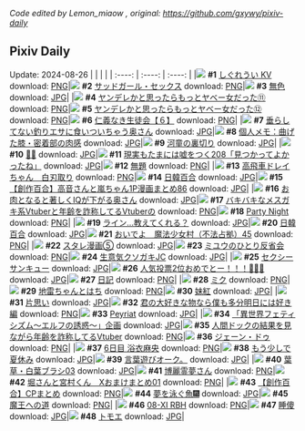 *Code edited by Lemon_miaow , original: https://github.com/gxywy/pixiv-daily*
## Pixiv Daily 
Update: 2024-08-26
|      |      |      |
| :----: | :----: | :----: |
|![](https://pximg.lemonmiaow.xyz/c/240x480/img-master/img/2024/08/24/00/00/16/121769821_p0_master1200.jpg) **#1** [しぐれうい KV](https://www.pixiv.net/artworks/121769821) download: [PNG](https://pximg.lemonmiaow.xyz/img-original/img/2024/08/24/00/00/16/121769821_p0.png)|![](https://pximg.lemonmiaow.xyz/c/240x480/img-master/img/2024/08/24/00/00/36/121769919_p0_master1200.jpg) **#2** [サッドガール・セックス](https://www.pixiv.net/artworks/121769919) download: [PNG](https://pximg.lemonmiaow.xyz/img-original/img/2024/08/24/00/00/36/121769919_p0.png)|![](https://pximg.lemonmiaow.xyz/c/240x480/img-master/img/2024/08/25/00/00/08/121801884_p0_master1200.jpg) **#3** [無色](https://www.pixiv.net/artworks/121801884) download: [JPG](https://pximg.lemonmiaow.xyz/img-original/img/2024/08/25/00/00/08/121801884_p0.jpg)|
|![](https://pximg.lemonmiaow.xyz/c/240x480/img-master/img/2024/08/24/00/01/11/121770008_p0_master1200.jpg) **#4** [ヤンデレかと思ったらもっとヤベー女だった⑪](https://www.pixiv.net/artworks/121770008) download: [PNG](https://pximg.lemonmiaow.xyz/img-original/img/2024/08/24/00/01/11/121770008_p0.png)|![](https://pximg.lemonmiaow.xyz/c/240x480/img-master/img/2024/08/25/00/01/46/121802152_p0_master1200.jpg) **#5** [ヤンデレかと思ったらもっとヤベー女だった⑫](https://www.pixiv.net/artworks/121802152) download: [PNG](https://pximg.lemonmiaow.xyz/img-original/img/2024/08/25/00/01/46/121802152_p0.png)|![](https://pximg.lemonmiaow.xyz/c/240x480/img-master/img/2024/08/24/10/59/15/121781260_p0_master1200.jpg) **#6** [仁義なき生徒会【６】](https://www.pixiv.net/artworks/121781260) download: [PNG](https://pximg.lemonmiaow.xyz/img-original/img/2024/08/24/10/59/15/121781260_p0.png)|
|![](https://pximg.lemonmiaow.xyz/c/240x480/img-master/img/2024/08/24/00/04/38/121770268_p0_master1200.jpg) **#7** [垂らしてない釣りエサに食いついちゃう奥さん](https://www.pixiv.net/artworks/121770268) download: [JPG](https://pximg.lemonmiaow.xyz/img-original/img/2024/08/24/00/04/38/121770268_p0.jpg)|![](https://pximg.lemonmiaow.xyz/c/240x480/img-master/img/2024/08/24/05/30/03/121776666_p0_master1200.jpg) **#8** [個人メモ：曲げた膝・密着部の肉感](https://www.pixiv.net/artworks/121776666) download: [JPG](https://pximg.lemonmiaow.xyz/img-original/img/2024/08/24/05/30/03/121776666_p0.jpg)|![](https://pximg.lemonmiaow.xyz/c/240x480/img-master/img/2024/08/25/14/55/55/121818488_p0_master1200.jpg) **#9** [河童の裏切り](https://www.pixiv.net/artworks/121818488) download: [JPG](https://pximg.lemonmiaow.xyz/img-original/img/2024/08/25/14/55/55/121818488_p0.jpg)|
|![](https://pximg.lemonmiaow.xyz/c/240x480/img-master/img/2024/08/25/00/00/14/121801913_p0_master1200.jpg) **#10** [🐻🍧](https://www.pixiv.net/artworks/121801913) download: [JPG](https://pximg.lemonmiaow.xyz/img-original/img/2024/08/25/00/00/14/121801913_p0.jpg)|![](https://pximg.lemonmiaow.xyz/c/240x480/img-master/img/2024/08/25/18/00/09/121823134_p0_master1200.jpg) **#11** [現実もたまには嘘をつく208「見つかってよかったね」](https://www.pixiv.net/artworks/121823134) download: [JPG](https://pximg.lemonmiaow.xyz/img-original/img/2024/08/25/18/00/09/121823134_p0.jpg)|![](https://pximg.lemonmiaow.xyz/c/240x480/img-master/img/2024/08/24/22/32/12/121798883_p0_master1200.jpg) **#12** [無題](https://www.pixiv.net/artworks/121798883) download: [PNG](https://pximg.lemonmiaow.xyz/img-original/img/2024/08/24/22/32/12/121798883_p0.png)|
|![](https://pximg.lemonmiaow.xyz/c/240x480/img-master/img/2024/08/24/14/30/05/121785555_p0_master1200.jpg) **#13** [高飛車ドレイちゃん　白刃取り](https://www.pixiv.net/artworks/121785555) download: [PNG](https://pximg.lemonmiaow.xyz/img-original/img/2024/08/24/14/30/05/121785555_p0.png)|![](https://pximg.lemonmiaow.xyz/c/240x480/img-master/img/2024/08/25/21/54/39/121831210_p0_master1200.jpg) **#14** [日韓百合](https://www.pixiv.net/artworks/121831210) download: [JPG](https://pximg.lemonmiaow.xyz/img-original/img/2024/08/25/21/54/39/121831210_p0.jpg)|![](https://pximg.lemonmiaow.xyz/c/240x480/img-master/img/2024/08/24/00/02/22/121770126_p0_master1200.jpg) **#15** [【創作百合】高音さんと嵐ちゃん1P漫画まとめ86](https://www.pixiv.net/artworks/121770126) download: [JPG](https://pximg.lemonmiaow.xyz/img-original/img/2024/08/24/00/02/22/121770126_p0.jpg)|
|![](https://pximg.lemonmiaow.xyz/c/240x480/img-master/img/2024/08/25/00/06/55/121802514_p0_master1200.jpg) **#16** [お肉となると著しくIQが下がる奥さん](https://www.pixiv.net/artworks/121802514) download: [JPG](https://pximg.lemonmiaow.xyz/img-original/img/2024/08/25/00/06/55/121802514_p0.jpg)|![](https://pximg.lemonmiaow.xyz/c/240x480/img-master/img/2024/08/24/21/11/13/121796180_p0_master1200.jpg) **#17** [バキバキなメスガキ系Vtuberと年齢を詐称してるVtuberの](https://www.pixiv.net/artworks/121796180) download: [PNG](https://pximg.lemonmiaow.xyz/img-original/img/2024/08/24/21/11/13/121796180_p0.png)|![](https://pximg.lemonmiaow.xyz/c/240x480/img-master/img/2024/08/25/01/09/07/121804481_p0_master1200.jpg) **#18** [Party Night](https://www.pixiv.net/artworks/121804481) download: [PNG](https://pximg.lemonmiaow.xyz/img-original/img/2024/08/25/01/09/07/121804481_p0.png)|
|![](https://pximg.lemonmiaow.xyz/c/240x480/img-master/img/2024/08/24/00/00/27/121769875_p0_master1200.jpg) **#19** [ライン...教えてくれる？](https://www.pixiv.net/artworks/121769875) download: [JPG](https://pximg.lemonmiaow.xyz/img-original/img/2024/08/24/00/00/27/121769875_p0.jpg)|![](https://pximg.lemonmiaow.xyz/c/240x480/img-master/img/2024/08/25/16/24/59/121820613_p0_master1200.jpg) **#20** [日韓百合](https://www.pixiv.net/artworks/121820613) download: [JPG](https://pximg.lemonmiaow.xyz/img-original/img/2024/08/25/16/24/59/121820613_p0.jpg)|![](https://pximg.lemonmiaow.xyz/c/240x480/img-master/img/2024/08/24/10/00/16/121780254_p0_master1200.jpg) **#21** [おいでよ　魔法少女村（不法占拠）45](https://www.pixiv.net/artworks/121780254) download: [PNG](https://pximg.lemonmiaow.xyz/img-original/img/2024/08/24/10/00/16/121780254_p0.png)|
|![](https://pximg.lemonmiaow.xyz/c/240x480/img-master/img/2024/08/25/16/20/53/121820503_p0_master1200.jpg) **#22** [スタレ漫画⑤](https://www.pixiv.net/artworks/121820503) download: [JPG](https://pximg.lemonmiaow.xyz/img-original/img/2024/08/25/16/20/53/121820503_p0.jpg)|![](https://pximg.lemonmiaow.xyz/c/240x480/img-master/img/2024/08/24/00/01/22/121770027_p0_master1200.jpg) **#23** [ミユウのひとり反省会](https://www.pixiv.net/artworks/121770027) download: [PNG](https://pximg.lemonmiaow.xyz/img-original/img/2024/08/24/00/01/22/121770027_p0.png)|![](https://pximg.lemonmiaow.xyz/c/240x480/img-master/img/2024/08/25/00/16/20/121802859_p0_master1200.jpg) **#24** [生意気クソガキJC](https://www.pixiv.net/artworks/121802859) download: [JPG](https://pximg.lemonmiaow.xyz/img-original/img/2024/08/25/00/16/20/121802859_p0.jpg)|
|![](https://pximg.lemonmiaow.xyz/c/240x480/img-master/img/2024/08/25/14/10/19/121817530_p0_master1200.jpg) **#25** [セクシーサンキュー](https://www.pixiv.net/artworks/121817530) download: [JPG](https://pximg.lemonmiaow.xyz/img-original/img/2024/08/25/14/10/19/121817530_p0.jpg)|![](https://pximg.lemonmiaow.xyz/c/240x480/img-master/img/2024/08/24/21/45/26/121797313_p0_master1200.jpg) **#26** [人気投票2位おめでとー！！！🎉🎉🎉](https://www.pixiv.net/artworks/121797313) download: [JPG](https://pximg.lemonmiaow.xyz/img-original/img/2024/08/24/21/45/26/121797313_p0.jpg)|![](https://pximg.lemonmiaow.xyz/c/240x480/img-master/img/2024/08/25/18/50/57/121824693_p0_master1200.jpg) **#27** [日記](https://www.pixiv.net/artworks/121824693) download: [PNG](https://pximg.lemonmiaow.xyz/img-original/img/2024/08/25/18/50/57/121824693_p0.png)|
|![](https://pximg.lemonmiaow.xyz/c/240x480/img-master/img/2024/08/25/18/58/55/121824928_p0_master1200.jpg) **#28** [ミク](https://www.pixiv.net/artworks/121824928) download: [PNG](https://pximg.lemonmiaow.xyz/img-original/img/2024/08/25/18/58/55/121824928_p0.png)|![](https://pximg.lemonmiaow.xyz/c/240x480/img-master/img/2024/08/24/12/05/35/121782629_p0_master1200.jpg) **#29** [地雷ちゃんとはち](https://www.pixiv.net/artworks/121782629) download: [PNG](https://pximg.lemonmiaow.xyz/img-original/img/2024/08/24/12/05/35/121782629_p0.png)|![](https://pximg.lemonmiaow.xyz/c/240x480/img-master/img/2024/08/24/00/01/56/121770091_p0_master1200.jpg) **#30** [妹紅](https://www.pixiv.net/artworks/121770091) download: [JPG](https://pximg.lemonmiaow.xyz/img-original/img/2024/08/24/00/01/56/121770091_p0.jpg)|
|![](https://pximg.lemonmiaow.xyz/c/240x480/img-master/img/2024/08/24/00/00/27/121769880_p0_master1200.jpg) **#31** [片思い](https://www.pixiv.net/artworks/121769880) download: [JPG](https://pximg.lemonmiaow.xyz/img-original/img/2024/08/24/00/00/27/121769880_p0.jpg)|![](https://pximg.lemonmiaow.xyz/c/240x480/img-master/img/2024/08/25/02/54/55/121806668_p0_master1200.jpg) **#32** [君の大好きな物なら僕も多分明日には好き編](https://www.pixiv.net/artworks/121806668) download: [PNG](https://pximg.lemonmiaow.xyz/img-original/img/2024/08/25/02/54/55/121806668_p0.png)|![](https://pximg.lemonmiaow.xyz/c/240x480/img-master/img/2024/08/25/01/38/44/121805177_p0_master1200.jpg) **#33** [Peyriat](https://www.pixiv.net/artworks/121805177) download: [JPG](https://pximg.lemonmiaow.xyz/img-original/img/2024/08/25/01/38/44/121805177_p0.jpg)|
|![](https://pximg.lemonmiaow.xyz/c/240x480/img-master/img/2024/08/24/10/35/23/121780875_p0_master1200.jpg) **#34** [「異世界フェティシズム～エルフの誘惑～」企画](https://www.pixiv.net/artworks/121780875) download: [JPG](https://pximg.lemonmiaow.xyz/img-original/img/2024/08/24/10/35/23/121780875_p0.jpg)|![](https://pximg.lemonmiaow.xyz/c/240x480/img-master/img/2024/08/25/21/07/46/121829378_p0_master1200.jpg) **#35** [人間ドックの結果を見ながら年齢を詐称してるVtuber](https://www.pixiv.net/artworks/121829378) download: [PNG](https://pximg.lemonmiaow.xyz/img-original/img/2024/08/25/21/07/46/121829378_p0.png)|![](https://pximg.lemonmiaow.xyz/c/240x480/img-master/img/2024/08/25/00/01/35/121802128_p0_master1200.jpg) **#36** [ジェーン・ドゥ](https://www.pixiv.net/artworks/121802128) download: [PNG](https://pximg.lemonmiaow.xyz/img-original/img/2024/08/25/00/01/35/121802128_p0.png)|
|![](https://pximg.lemonmiaow.xyz/c/240x480/img-master/img/2024/08/24/00/00/21/121769844_p0_master1200.jpg) **#37** [6日目 浴衣麻央](https://www.pixiv.net/artworks/121769844) download: [PNG](https://pximg.lemonmiaow.xyz/img-original/img/2024/08/24/00/00/21/121769844_p0.png)|![](https://pximg.lemonmiaow.xyz/c/240x480/img-master/img/2024/08/25/00/10/07/121802627_p0_master1200.jpg) **#38** [もう少しで夏休み](https://www.pixiv.net/artworks/121802627) download: [JPG](https://pximg.lemonmiaow.xyz/img-original/img/2024/08/25/00/10/07/121802627_p0.jpg)|![](https://pximg.lemonmiaow.xyz/c/240x480/img-master/img/2024/08/25/14/14/19/121817619_p0_master1200.jpg) **#39** [言葉遊びオーク。](https://www.pixiv.net/artworks/121817619) download: [JPG](https://pximg.lemonmiaow.xyz/img-original/img/2024/08/25/14/14/19/121817619_p0.jpg)|
|![](https://pximg.lemonmiaow.xyz/c/240x480/img-master/img/2024/08/25/06/17/16/121809016_p0_master1200.jpg) **#40** [葉草・白葉ブラシ03](https://www.pixiv.net/artworks/121809016) download: [JPG](https://pximg.lemonmiaow.xyz/img-original/img/2024/08/25/06/17/16/121809016_p0.jpg)|![](https://pximg.lemonmiaow.xyz/c/240x480/img-master/img/2024/08/25/00/05/04/121802401_p0_master1200.jpg) **#41** [博麗霊夢さん](https://www.pixiv.net/artworks/121802401) download: [PNG](https://pximg.lemonmiaow.xyz/img-original/img/2024/08/25/00/05/04/121802401_p0.png)|![](https://pximg.lemonmiaow.xyz/c/240x480/img-master/img/2024/08/25/15/21/02/121819069_p0_master1200.jpg) **#42** [堀さんと宮村くん　Xおまけまとめ01](https://www.pixiv.net/artworks/121819069) download: [PNG](https://pximg.lemonmiaow.xyz/img-original/img/2024/08/25/15/21/02/121819069_p0.png)|
|![](https://pximg.lemonmiaow.xyz/c/240x480/img-master/img/2024/08/24/14/08/08/121785116_p0_master1200.jpg) **#43** [【創作百合】CPまとめ](https://www.pixiv.net/artworks/121785116) download: [PNG](https://pximg.lemonmiaow.xyz/img-original/img/2024/08/24/14/08/08/121785116_p0.png)|![](https://pximg.lemonmiaow.xyz/c/240x480/img-master/img/2024/08/24/01/05/53/121772346_p0_master1200.jpg) **#44** [夢を泳ぐ魚🎆](https://www.pixiv.net/artworks/121772346) download: [JPG](https://pximg.lemonmiaow.xyz/img-original/img/2024/08/24/01/05/53/121772346_p0.jpg)|![](https://pximg.lemonmiaow.xyz/c/240x480/img-master/img/2024/08/25/14/21/02/121817767_p0_master1200.jpg) **#45** [魔王への道](https://www.pixiv.net/artworks/121817767) download: [PNG](https://pximg.lemonmiaow.xyz/img-original/img/2024/08/25/14/21/02/121817767_p0.png)|
|![](https://pximg.lemonmiaow.xyz/c/240x480/img-master/img/2024/08/26/13/23/18/121804166_p0_master1200.jpg) **#46** [08-Ⅺ  RBH](https://www.pixiv.net/artworks/121804166) download: [PNG](https://pximg.lemonmiaow.xyz/img-original/img/2024/08/26/13/23/18/121804166_p0.png)|![](https://pximg.lemonmiaow.xyz/c/240x480/img-master/img/2024/08/24/19/44/16/121793343_p0_master1200.jpg) **#47** [睡傻](https://www.pixiv.net/artworks/121793343) download: [JPG](https://pximg.lemonmiaow.xyz/img-original/img/2024/08/24/19/44/16/121793343_p0.jpg)|![](https://pximg.lemonmiaow.xyz/c/240x480/img-master/img/2024/08/24/00/00/08/121769787_p0_master1200.jpg) **#48** [トモエ](https://www.pixiv.net/artworks/121769787) download: [JPG](https://pximg.lemonmiaow.xyz/img-original/img/2024/08/24/00/00/08/121769787_p0.jpg)|
